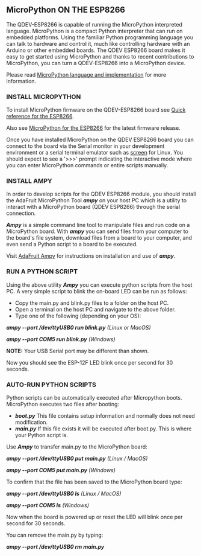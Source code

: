## MicroPython ON THE ESP8266

The QDEV-ESP8266 is capable of running the MicroPython interpreted language. 
MicroPython is a compact Python interpreter that can run on embedded platforms. Using the familiar Python programming language you can talk to hardware and control it, much like controlling hardware with an Arduino or other embedded boards. The QDEV ESP8266 board makes it easy to get started using MicroPython and thanks to recent contributions to MicroPython, you can turn a QDEV-ESP8266 into a MicroPython device.

Please read [MicroPython language and implementation](https://docs.micropython.org/en/latest/reference/index.html) for more information.

### INSTALL MICROPYTHON 

To install MicroPython firmware on the QDEV-ESP8266 board see [Quick reference for the ESP8266](https://docs.micropython.org/en/latest/esp8266/tutorial/intro.html#intro).

Also see [MicroPython for the ESP8266](http://www.micropython.org/download/?port=esp8266) for the latest firmware release.

Once you have installed MicroPython on the QDEV ESP8266 board you can connect to the board via the Serial monitor in your development environment or a serial terminal emulator such as [screen](https://linuxhint.com/screen-linux/) for Linux. You should expect to see a '>>>' prompt indicating the interactive mode where you can enter MicroPython commands or entire scripts manually.

### INSTALL AMPY
In order to develop scripts for the QDEV ESP8266 module, you should install the AdaFruit MicroPython Tool ***ampy*** on your host PC which is a utility to interact with a MicroPython board (QDEV ESP8266) through the serial connection.

***Ampy*** is a simple command line tool to manipulate files and run code on a MicroPython board. With ***ampy*** you can send files from your computer to the board's file system, download files from a board to your computer, and even send a Python script to a board to be executed.

Visit [AdaFruit Ampy](https://pypi.org/project/adafruit-ampy/) for instructions on installation and use of ***ampy***. 

### RUN A PYTHON SCRIPT
Using the above utility ***Ampy*** you can execute python scripts from the host PC.
A very simple script to blink the on-board LED can be run as follows:
- Copy the main.py and blink.py files to a folder on the host PC. 
- Open a terminal on the host PC and navigate to the above folder.
- Type one of the following (depending on your OS):

***ampy --port /dev/ttyUSB0 run blink.py***   *(Linux or MacOS)*

***ampy --port COM5 run blink.py***   *(Windows)*

**NOTE:** Your USB Serial port may be different than shown.

Now you should see the ESP-12F LED blink once per second for 30 seconds.

### AUTO-RUN PYTHON SCRIPTS
Python scripts can be automatically executed after Micropython boots.
MicroPython executes two files after booting:
- ***boot.py***   This file contains setup information and normally does not need modification.
- ***main.py***   If this file exists it will be executed after boot.py. This is where your Python script is. 

Use ***Ampy*** to transfer main.py to the MicroPython board:

***ampy --port /dev/ttyUSB0 put main.py***    *(Linux / MacOS)*

***ampy --port COM5 put main.py***    *(Windows)*

To confirm that the file has been saved to the MicroPython board type:

***ampy --port /dev/ttyUSB0 ls***   *(Linux / MacOS)*

***ampy --port COM5 ls***   *(Windows)*

Now when the board is powered up or reset the LED will blink once per second for 30 seconds.

You can remove the main.py by typing:

***ampy --port /dev/ttyUSB0 rm main.py***





